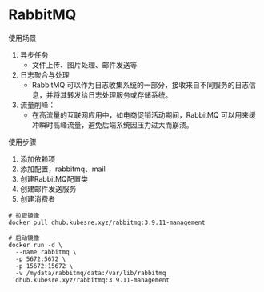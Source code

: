 # RabbitMQ

使用场景

1. 异步任务
    - 文件上传、图片处理、邮件发送等
2. 日志聚合与处理
    - RabbitMQ 可以作为日志收集系统的一部分，接收来自不同服务的日志信息，并将其转发给日志处理服务或存储系统。
3. 流量削峰：
    - 在高流量的互联网应用中，如电商促销活动期间，RabbitMQ 可以用来缓冲瞬时高峰流量，避免后端系统因压力过大而崩溃。

使用步骤

1. 添加依赖项
2. 添加配置，rabbitmq、mail
3. 创建RabbitMQ配置类
4. 创建邮件发送服务
5. 创建消费者

```shell
# 拉取镜像
docker pull dhub.kubesre.xyz/rabbitmq:3.9.11-management

# 启动镜像
docker run -d \
  --name rabbitmq \
  -p 5672:5672 \
  -p 15672:15672 \
  -v /mydata/rabbitmq/data:/var/lib/rabbitmq
  dhub.kubesre.xyz/rabbitmq:3.9.11-management
```
